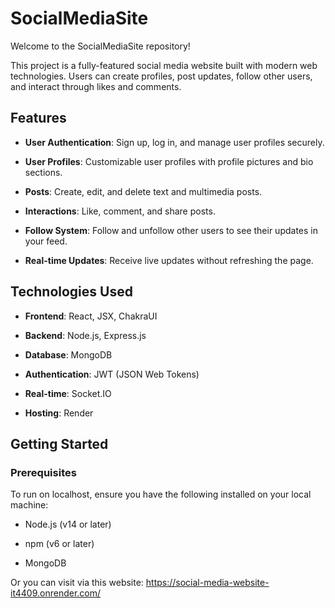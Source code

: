 # **SocialMediaSite**

Welcome to the SocialMediaSite repository!

This project is a fully-featured social media website built with modern web technologies. Users can create profiles, post updates, follow other users, and interact through likes and comments.

## **Features**

- **User Authentication**: Sign up, log in, and manage user profiles securely.

- **User Profiles**: Customizable user profiles with profile pictures and bio sections.

- **Posts**: Create, edit, and delete text and multimedia posts.

- **Interactions**: Like, comment, and share posts.

- **Follow System**: Follow and unfollow other users to see their updates in your feed.

- **Real-time Updates**: Receive live updates without refreshing the page.

## **Technologies Used**

- **Frontend**: React, JSX, ChakraUI

- **Backend**: Node.js, Express.js

- **Database**: MongoDB

- **Authentication**: JWT (JSON Web Tokens)

- **Real-time**: Socket.IO

- **Hosting**: Render

## **Getting Started**

### Prerequisites

To run on localhost, ensure you have the following installed on your local machine:

- Node.js (v14 or later)

- npm (v6 or later)

- MongoDB

Or you can visit via this website: https://social-media-website-it4409.onrender.com/
